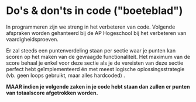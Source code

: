 # Do's & don'ts in code ("boeteblad")

In programmeren zijn we streng in het verbeteren van code. Volgende afspraken worden gehanteerd bij de AP Hogeschool bij het verbeteren van vaardigheidsproeven. 

Er zal steeds een puntenverdeling staan per sectie waar je punten kan scoren op het maken van de gevraagde functionaliteit. Het maximum van de score behaal je enkel voor deze sectie als je de vereisten van deze sectie perfect hebt geïmplementeerd én met meest logische oplossingsstrategie (vb. geen loops gebruikt, maar alles hardcoded) .

**MAAR indien je volgende zaken in je code hebt staan dan zullen er punten van totaalscore afgetrokken worden.**





 



